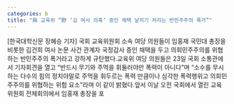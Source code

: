 ```yaml
---
categories: b
title: "與 교육위 “野 ‘김 여사 의혹’ 증인 채택 날치기 처리는 반민주주의 폭거”"
---
```

[한국대학신문 장혜승 기자] 국회 교육위원회 소속 여당 의원들이 임홍재 국민대 총장을 비롯한 김건희 여사 논문 사건 관계자 국정감사 증인 채택을 두고 의회민주주의를 위협하는 반민주주의 폭거라고 강하게 규탄했다.교육위 여당 의원들은 23일 국회 소통관에서 기자회견을 열고 “반드시 무기와 주먹을 휘둘러야만 폭력이 아니다”며 “소수를 무시하는 다수의 힘의 정치야말로 주먹을 휘두르는 폭력 만큼이나 심각한 폭력행위고 의회민주주의를 위협하는 위험 요소”라며 이 같이 밝혔다.앞서 이날 오전 국회에서 열린 교육위원회 전체회의에서 임홍재 총장을 포